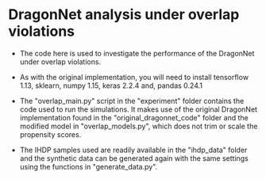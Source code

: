 # DragonNet analysis under overlap violations

- The code here is used to investigate the performance of the DragonNet under overlap violations.

- As with the original implementation, you will need to install tensorflow 1.13, sklearn, numpy 1.15, keras 2.2.4 and, pandas 0.24.1

- The "overlap_main.py" script in the "experiment" folder contains the code used to run the simulations. 
It makes use of the original DragonNet implementation found in the "original_dragonnet_code" folder and the modified model in "overlap_models.py", which does not trim or scale the propensity scores.

- The IHDP samples used are readily available in the "ihdp_data" folder and the synthetic data can be generated again with the same settings using the functions in "generate_data.py".


